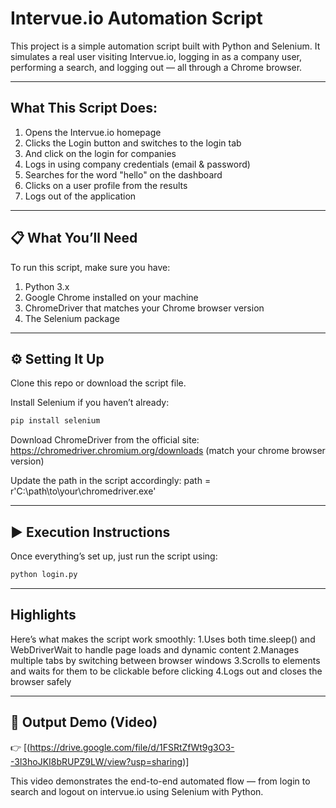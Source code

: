 # Intervue.io Automation Script

This project is a simple automation script built with Python and Selenium. It simulates a real user visiting Intervue.io, logging in as a company user, performing a search, and logging out — all through a Chrome browser.

---

## What This Script Does:

1. Opens the Intervue.io homepage  
2. Clicks the Login button and switches to the login tab  
3. And click on the login for companies  
4. Logs in using company credentials (email & password)  
5. Searches for the word "hello" on the dashboard  
6. Clicks on a user profile from the results  
7. Logs out of the application  

---

## 📋 What You’ll Need

To run this script, make sure you have:

1. Python 3.x  
2. Google Chrome installed on your machine  
3. ChromeDriver that matches your Chrome browser version  
4. The Selenium package  

---

## ⚙️ Setting It Up

Clone this repo or download the script file.

Install Selenium if you haven’t already:

```bash
pip install selenium
```

Download ChromeDriver from the official site:
https://chromedriver.chromium.org/downloads (match your chrome browser version)

Update the path in the script accordingly:
path = r'C:\path\to\your\chromedriver.exe'

---

## ▶️ Execution Instructions

Once everything’s set up, just run the script using:

```bash
python login.py
```

---

## Highlights

Here’s what makes the script work smoothly:
1.Uses both time.sleep() and WebDriverWait to handle page loads and dynamic content
2.Manages multiple tabs by switching between browser windows
3.Scrolls to elements and waits for them to be clickable before clicking
4.Logs out and closes the browser safely

---

## 📸 Output Demo (Video)
👉 [(https://drive.google.com/file/d/1FSRtZfWt9g3O3--3l3hoJKI8bRUPZ9LW/view?usp=sharing)]

This video demonstrates the end-to-end automated flow — from login to search and logout on intervue.io using Selenium with Python.






